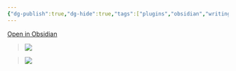 ```yaml
---
{"dg-publish":true,"dg-hide":true,"tags":["plugins","obsidian","writing","theme"],"permalink":"/1-project-mad-bear/obsidian/minimal-theme-settings/","hide":true,"dgPassFrontmatter":true}
---
```



[Open in Obsidian](obsidian://show-plugin?id=obsidian-minimal-settings)

> ![](https://i.imgur.com/4esVXHI.png)

> ![](https://i.imgur.com/o0hV81A.png)